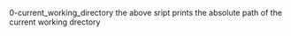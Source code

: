 0-current_working_directory
the above sript prints the absolute path of the current working drectory
